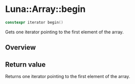 # Luna::Array::begin

```c++
constexpr iterator begin()
```

Gets one iterator pointing to the first element of the array. 

## Overview


## Return value
Returns one iterator pointing to the first element of the array. 

